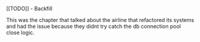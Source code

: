 [[TODO]] - Backfill

This was the chapter that talked about the airline that refactored its systems and had the issue because they didnt try catch the db connection pool close logic.

